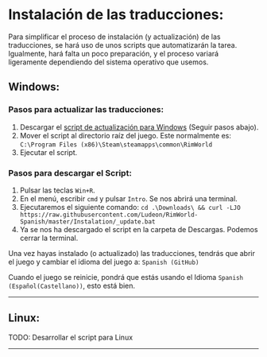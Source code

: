 # Instalación de las traducciones:
Para simplificar el proceso de instalación (y actualización) de las traducciones, se hará uso de unos scripts que automatizarán la tarea.
Igualmente, hará falta un poco preparación, y el proceso variará ligeramente dependiendo del sistema operativo que usemos.

## Windows:
### Pasos para actualizar las traducciones:
1. Descargar el [script de actualización para Windows](_update.bat) (Seguir pasos abajo).
3. Mover el script al directorio raíz del juego. Este normalmente es: `C:\Program Files (x86)\Steam\steamapps\common\RimWorld`
4. Ejecutar el script.

### Pasos para descargar el Script:
1. Pulsar las teclas `Win+R`.
2. En el menú, escribir `cmd` y pulsar `Intro`. Se nos abrirá una terminal.
3. Ejecutaremos el siguiente comando: `cd .\Downloads\ && curl -LJO https://raw.githubusercontent.com/Ludeon/RimWorld-Spanish/master/Instalation/_update.bat`
4. Ya se nos ha descargado el script en la carpeta de Descargas. Podemos cerrar la terminal.

Una vez hayas instalado (o actualizado) las traducciones, tendrás que abrir el juego y cambiar el idioma del juego a: `Spanish (GitHub)`

Cuando el juego se reinicie, pondrá que estás usando el Idioma `Spanish (Español(Castellano))`, esto está bien.

---
## Linux:
TODO: Desarrollar el script para Linux

---
